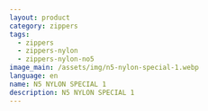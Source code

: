 ```yaml
---
layout: product
category: zippers
tags:
  - zippers
  - zippers-nylon
  - zippers-nylon-no5
image_main: /assets/img/n5-nylon-special-1.webp
language: en
name: N5 NYLON SPECIAL 1
description: N5 NYLON SPECIAL 1
---
```

